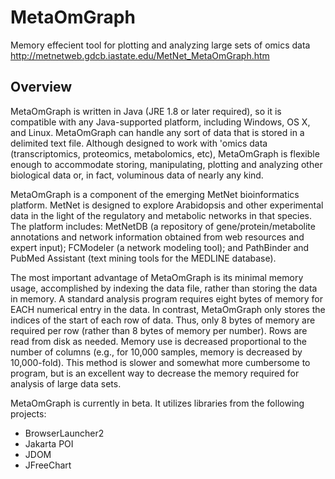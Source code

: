 # MetaOmGraph #

Memory effecient tool for plotting and analyzing large sets of omics data
http://metnetweb.gdcb.iastate.edu/MetNet_MetaOmGraph.htm



## Overview ##

MetaOmGraph is written in Java (JRE 1.8 or later required), so it is compatible with any Java-supported platform, including Windows, OS X, and Linux. MetaOmGraph can handle any sort of data that is stored in a delimited text file. Although designed to work with 'omics data (transcriptomics, proteomics, metabolomics, etc), MetaOmGraph is flexible enough to accommodate storing, manipulating, plotting and analyzing other biological data or, in fact, voluminous data of nearly any kind.

MetaOmGraph is a component of the emerging MetNet bioinformatics platform. MetNet is designed to explore Arabidopsis and other experimental data in the light of the regulatory and metabolic networks in that species. The platform includes: MetNetDB (a repository of gene/protein/metabolite annotations and network information obtained from web resources and expert input); FCModeler (a network modeling tool); and PathBinder and PubMed Assistant (text mining tools for the MEDLINE database).

The most important advantage of MetaOmGraph is its minimal memory usage, accomplished by indexing the data file, rather than storing the data in memory. A standard analysis program requires eight bytes of memory for EACH numerical entry in the data. In contrast, MetaOmGraph only stores the indices of the start of each row of data. Thus, only 8 bytes of memory are required per row (rather than 8 bytes of memory per number). Rows are read from disk as needed. Memory use is decreased proportional to the number of columns (e.g., for 10,000 samples, memory is decreased by 10,000-fold). This method is slower and somewhat more cumbersome to program, but is an excellent way to decrease the memory required for analysis of large data sets.

MetaOmGraph is currently in beta. It utilizes libraries from the following projects:

   * BrowserLauncher2
   * Jakarta POI
   * JDOM
   * JFreeChart
